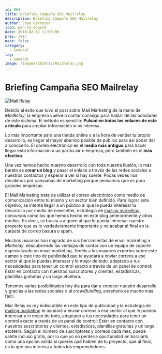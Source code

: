 ```yaml
---
id: 864
title: Briefing Campaña SEO Mailrelay
description: Briefing Campaña SEO Mailrelay
author: Jose Cerrejon
icon: pen-to-square
date: 2018-02-07 11:00:00
prev: /es/
next: false
category:
  - General
tag:
  - General
image: /images/2014/12/MailRelay.png
---
```


# Briefing Campaña SEO Mailrelay

![Mail Relay](/images/2014/12/MailRelay.png)

Debido al éxito que tuvo el post sobre Mail Marketing de la mano de *MailRelay*, la empresa vuelve a contar conmigo para hablar de las bondades de este sistema. El método es sencillo: **Pulsad en todos los enlaces de este artículo** para ampliar información si os interesa.

Lo más importante para una tienda online o a la hora de vender tu propio desarrollo, es llegar al mayor abanico posible de público para así poder dar a conocerlo. El correo electrónico es el **medio más antiguo** para hacer llegar esta información a un particular o empresa, pero también es el **más efectivo**.

Una vez hemos hecho nuestro desarrollo con toda nuestra ilusión, lo más barato es **crear un blog** y pasar el enlace a través de las redes sociales a nuestros contactos y esperar a ver si hay suerte. Pocas veces nos decidimos por campañas de marketing porque pensamos que es para grandes empresas.

El Mail Marketing trata de utilizar el correo electrónico como medio de comunicación entre tú mísmo y un sector bien definido. Para lograr este objetivo, se intenta llegar a un público al que le pueda interesar tu desarrollo por medio de newsletter, estrategia de <a href="https://blog.mailrelay.com/es/2017/11/29/beneficios-del-email-marketing" rel="nofollow">mailing marketing</a>, concursos como los que hemos hecho en este blog anteriormente y otros medios. Es decir, se busca a alguien al que le pueda interesar nuestro proyecto que es lo verdaderamente importante y no acabar al final en la carpeta de correo basura o spam.

Muchos usuarios han migrado de sus herramientas de email marketing a *Mailrelay*, descubriendo las ventajas de contar con un equipo de soporte especializado en email marketing. Tenéis a los mayores expertos sobre este campo y este tipo de publicidad que te ayudará a enviar correos a ese sector al que le puedas interesar y lo mejor de todo, adaptado a tus necesidades para tener un control exacto a través de un panel de control: Estar en contacto con nuestros suscriptores y clientes, estadísticas, plantillas gratuítas y un largo etcétera.

Tenemos varias posibilidades hoy día para dar a conocer nuestro desarrollo y gracias a las redes sociales o al *crowdfunding*, enseñarlo es mucho más fácil.

Mail Relay es rey indiscutible en este tipo de publicidad y la estrategia de <a href="https://blog.mailrelay.com/es/2017/11/29/beneficios-del-email-marketing" rel="nofollow">mailing marketing</a> te ayudará a enviar correos a ese sector al que le puedas interesar y lo mejor de todo, adaptado a tus necesidades para tener un control exacto a través de un panel de control: Estar en contacto con nuestros suscriptores y clientes, estadísticas, plantillas gratuítas y un largo etcétera. Según el número de suscriptores y correos cada mes, puede salirte incluso gratis, por lo que yo no perdería oportunidad en barajarlo como una opción válida si quieres que hablen de tu proyecto, que al final, es lo que nos interesa a todos los emprendedores.

